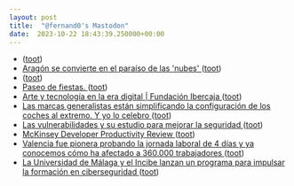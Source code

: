 ```yaml
---
layout: post
title:  "@fernand0's Mastodon"
date:  2023-10-22 18:43:39.250000+00:00
---
```

*  [ ](https://mastodon.social/users/fernand0/statuses/111280142368536629/activity) ([toot](https://mastodon.social/users/fernand0/statuses/111280142368536629/activity))
*  [Aragón se convierte en el paraíso de las 'nubes' ](https://www.elperiodicodearagon.com/aragon/2023/10/11/aragon-zaragoza-economia-tecnologia-cloud-centros-de-datos-data-centers-amazon-93198755.htm) ([toot](https://mastodon.social/@fernand0/111280059425737527))
*  [ ](https://mastodon.social/users/fernand0/statuses/111279932540203446/activity) ([toot](https://mastodon.social/users/fernand0/statuses/111279932540203446/activity))
*  [Paseo de fiestas. ](https://avecesunafoto.wordpress.com/2023/10/22/paseo-de-fiestas) ([toot](https://mastodon.social/@fernand0/111279846123604239))
*  [Arte y tecnología en la era digital \| Fundación Ibercaja ](https://www.fundacionibercaja.es/actividades/congresos-y-jornadas/arte-y-tecnologia-en-la-era-digital) ([toot](https://mastodon.social/@fernand0/111279781641406603))
*  [Las marcas generalistas están simplificando la configuración de los coches al extremo. Y yo lo celebro ](https://www.xataka.com/movilidad/marcas-generalistas-estan-simplificando-configuracion-coches-al-extremo-yo-celebr) ([toot](https://mastodon.social/@fernand0/111279632584725859))
*  [Las vulnerabilidades y su estudio para mejorar la seguridad ](https://fernand0.github.io//fallos-dia-cero) ([toot](https://mastodon.social/@fernand0/111279544996428881))
*  [McKinsey Developer Productivity Review ](https://dannorth.net/mckinsey-review) ([toot](https://mastodon.social/@fernand0/111279289675169504))
*  [Valencia fue pionera probando la jornada laboral de 4 días y ya conocemos cómo ha afectado a 360.000 trabajadores ](https://www.genbeta.com/actualidad/valencia-fue-pionera-probando-jornada-laboral-4-dias-conocemos-como-ha-afectado-a-360-000-trabajadore) ([toot](https://mastodon.social/@fernand0/111279068246045865))
*  [La Universidad de Málaga y el Incibe lanzan un programa para impulsar la formación en ciberseguridad ](https://www.laopiniondemalaga.es/malaga/2023/10/09/universidad-malaga-incibe-lanza-programa-ciberseguridad-93137190.htm) ([toot](https://mastodon.social/@fernand0/111278986826949603))

